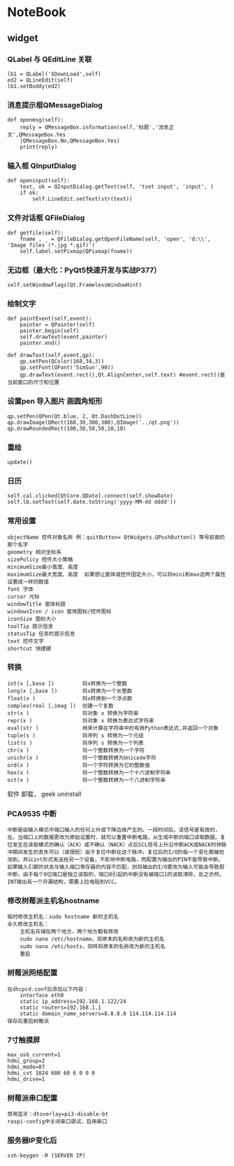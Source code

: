 # NoteBook
##  widget
###  QLabel 与 QEditLine 关联
    lb1 = QLabel('$DownLoad',self)
    ed2 = QLineEdit(self)
    lb1.setBuddy(ed2)

###  消息提示框QMessageDialog
    def openmsg(self):
        reply = QMessageBox.information(self,'标题','消息正文',QMessageBox.Yes
        |QMessageBox.No,QMessageBox.Yes)
        print(reply)
### 输入框 QInputDialog
    def openinput(self):
        text, ok = QInputDialog.getText(self, 'tset input', 'input', )
        if ok:
            self.LineEdit.setText(str(text))
### 文件对话框 QFileDialog
    def getfile(self):
        fname , _ = QFileDialog.getOpenFileName(self, 'open', 'd:\\', 'Image files (*.jpg *.gif)')
        self.label.setPixmap(QPixmap(fname))

###  无边框（最大化：PyQt5快速开发与实战P377）
    self.setWindowFlags(Qt.FramelessWindowHint)

###  绘制文字
    def paintEvent(self,event):
        painter = QPainter(self)
        painter.begin(self)
        self.drawText(event,painter)
        painter.end()
    
    def drawText(self,event,gp):
        gp.setPen(QColor(168,34,3))
        gp.setFont(QFont('SimSun',90))
        gp.drawText(event.rect(),Qt.AlignCenter,self.text) #event.rect()是当前窗口的尺寸和位置

###  设置pen 导入图片 画圆角矩形
    qp.setPen(QPen(Qt.blue, 2, Qt.DashDotLine))
    qp.drawImage(QRect(160,30,300,300),QImage('../qt.png'))
    qp.drawRoundedRect(100,30,50,50,10,10)

###  重绘
    update()

###  日历
    self.cal.clicked[QtCore.QDate].connect(self.showDate)
    self.lb.setText(self.date.toString('yyyy-MM-dd dddd'))
###  常用设置
    objectName 控件对象名称 例：quitButton= QtWidgets.QPushButton() 等号前面的那个名字
    geometry 相对坐标系
    sizePolicy 控件大小策略
    minimumSize最小宽度、高度
    maximumSize最大宽度、高度  如果想让窗体或控件固定大小，可以将mini和max这两个属性设置成一样的数值
    font 字体
    cursor 光标
    windowTitle 窗体标题
    windowsIcon / icon 窗体图标/控件图标
    iconSize 图标大小
    toolTip 提示信息
    statusTip 任务栏提示信息
    text 控件文字
    shortcut 快捷键
### 转换

    int(x [,base ])         将x转换为一个整数    
    long(x [,base ])        将x转换为一个长整数    
    float(x )               将x转换到一个浮点数    
    complex(real [,imag ])  创建一个复数    
    str(x )                 将对象 x 转换为字符串    
    repr(x )                将对象 x 转换为表达式字符串    
    eval(str )              用来计算在字符串中的有效Python表达式,并返回一个对象    
    tuple(s )               将序列 s 转换为一个元组    
    list(s )                将序列 s 转换为一个列表    
    chr(x )                 将一个整数转换为一个字符    
    unichr(x )              将一个整数转换为Unicode字符    
    ord(x )                 将一个字符转换为它的整数值    
    hex(x )                 将一个整数转换为一个十六进制字符串    
    oct(x )                 将一个整数转换为一个八进制字符串    

软件
卸载， geek uninstall

### PCA9535 中断

    中断是由输入模式中端口输入的任何上升或下降边缘产生的。一段时间后，该信号是有效的，在。当端口上的数据更改为原始设置时，就可以重置中断电路，从生成中断的端口读取数据。复位发生在读取模式的确认（ACK）或不确认（NACK）点后SCL信号上升沿中断ACK或NACK时钟脉冲期间发生的丢失可以（或很短）由于复位中断在这个脉冲。复位后的I/O的每一个变化都被检测到，并以int形式发送给另一个设备，不影响中断电路，而配置为输出的PIN不能导致中断。如果输入引脚的状态与输入端口寄存器的内容不匹配，则将输出的I/O更改为输入可能会导致假中断。由于每个8位端口是独立读取的，端口0引起的中断没有被端口1的读取清除，反之亦然。INT输出有一个开漏结构，需要上拉电阻到VCC。

### 修改树莓派主机名hostname

    临时修改主机名：sudo hostname 新的主机名
    永久修改主机名：
        主机名存储在两个地方，两个地方都有修改
        sudo nano /etc/hostname，将原本的名称改为新的主机名
        sudo nano /etc/hosts，同样将原本的名称改为新的主机名
        重启

### 树莓派网络配置

    在dhcpcd.conf后添加以下内容：
        interface eth0
        static ip_address=192.168.1.122/24
        static routers=192.168.1.1
        static domain_name_servers=8.8.8.8 114.114.114.114
    保存后重启树莓派

### 7寸触摸屏

    max_usb_current=1
    hdmi_group=2
    hdmi_mode=87
    hdmi_cvt 1024 600 60 6 0 0 0
    hdmi_drive=1

### 树莓派串口配置

    禁用蓝牙：dtoverlay=pi3-disable-bt
    raspi-config中关闭串口调试，启用串口

### 服务器IP变化后
    ssh-keygen -R (SERVER IP)